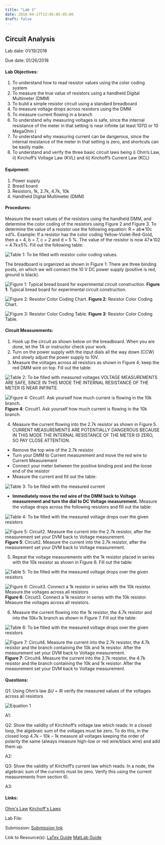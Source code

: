 ```yaml
---
title: "Lab 1"
date: 2018-04-17T13:05:05-05:00
draft: false
---
```


## Circuit Analysis

Lab date: 01/19/2018

Due date: 01/26/2018


#### Lab Objectives:  
1. To understand how to read resistor values using the color coding system
2. To measure the true value of resistors using a handheld Digital Multimeter (DMM)
3. To build a simple resistor circuit using a standard breadboard
4. To measure voltage drops across resistors using the DMM
5. To measure current ﬂowing in a branch
6. To understand why measuring voltages is safe, since the internal resistance of the meter in that setting is near inﬁnite (at least 107Ω or 10 MegaOhm )
7. To understand why measuring current can be dangerous, since the internal resistance of the meter in that setting is zero, and shortcuts can be easily made.
8. To understand and verify the three basic circuit laws being i) Ohm’s Law, ii) Kirchoﬀ’s Voltage Law (KVL) and iii) Kirchoﬀ’s Current Law (KCL)

#### Equipment:  
1. Power supply
2. Bread board
3. Resistors, 1k, 2.7k, 4.7k, 10k
4. Handheld Digital Multimeter (DMM)

#### Procedures:  
Measure the exact values of the resistors using the handheld DMM, and determine the color coding of the resistors using Figure 2 and Figure 3. To determine the value of a resistor use the following equation: R = ab∗10c ±d%. Example: If a resistor has the color coding Yellow-Violet-Red-Gold, then a = 4, b = 7, c = 2 and d = 5 %. The value of the resistor is now 47∗102 = 4.7k±5%. Fill out the following table:

![Table 1: To be filled with resistor color coding values.](http://localhost:1313/labs/lab1folder/Lab1_Table1.PNG)

The breadboard is organized as shown in Figure 1: There are three binding posts, on which we will connect the 10 V DC power supply (positive is red, ground is black).

![Figure 1: Typical bread board for experimental circuit construction.](http://localhost:1313/labs/lab1folder/Lab1_BreadBoard.png)
**Figure 1**: Typical bread board for experimental circuit construction.

![Figure 2: Resistor Color Coding Chart.](http://localhost:1313/labs/lab1folder/Lab1_ResistorColorCoding.png)
**Figure 2**: Resistor Color Coding Chart.

![Figure 3: Resistor Color Coding Table.](http://localhost:1313/labs/lab1folder/Lab1_ResistorColorCodingTable.png)
**Figure 3**: Resistor Color Coding Table.

#### Circuit Measurements:  
1) Hook up the circuit as shown below on the breadboard. When you are done, let the TA or instructor check your work.
2) Turn on the power supply with the input dials all the way down (CCW) and slowly adjust the power supply to 10V.
3) Measure the voltages across all resistors as shown in Figure 4; keep the red DMM wire on top. Fill out the table:

![Table 2: To be filled with measured voltages](http://localhost:1313/labs/lab1folder/Lab1_Table2.PNG)
VOLTAGE MEASUREMENTS ARE SAFE, SINCE IN THIS MODE THE INTERNAL RESISTANCE OF THE METER IS NEAR INFINITE.

![Figure 4: Circuit1. Ask yourself how much current is ﬂowing in the 10k branch.](http://localhost:1313/labs/lab1folder/Lab1_Circuit1.png)
**Figure 4**: Circuit1. Ask yourself how much current is ﬂowing in the 10k branch.

4) Measure the current ﬂowing into the 2.7k resistor as shown in Figure 5. CURRENT MEASUREMENTS ARE POTENTIALLY DANGEROUS BECAUSE IN THIS MODE THE INTERNAL RESISTANCE OF THE METER IS ZERO, SO PAY CLOSE ATTENTION.
* Remove the top wire of the 2.7k resistor
* Turn your DMM to Current measurement and move the red wire to Current Measurement
* Connect your meter between the positive binding post and the loose end of the resistor
* Measure the current and ﬁll out the table:

![Table 3: To be filled with the measured current](http://localhost:1313/labs/lab1folder/Lab1_Table3.PNG)

* **Immediately move the red wire of the DMM back to Voltage measurement and turn the dial to DC Voltage measurement.** Measure the voltage drops across the following resistors and ﬁll out the table:

![Table 4: To be filled with the measured voltage drops over the given resistors](http://localhost:1313/labs/lab1folder/Lab1_Table2.PNG)

![Figure 5: Circuit2. Measure the current into the 2.7k resistor, after the measurement set your DVM back to Voltage measurement.](http://localhost:1313/labs/lab1folder/Lab1_Circuit2.png)
**Figure 5**: Circuit2. Measure the current into the 2.7k resistor, after the measurement set your DVM back to Voltage measurement.

5) Repeat the voltage measurements with the 1k resistor placed in series with the 10k resistor as shown in Figure 6. Fill out the table:

![Table 5: To be filled with the measured voltage drops over the given resistors](http://localhost:1313/labs/lab1folder/Lab1_Table4.PNG)

![Figure 6: Circuit3. Connect a 1k resistor in series with the 10k resistor. Measure the voltages across all resistors](http://localhost:1313/labs/lab1folder/Lab1_Circuit3.png)
**Figure 6**: Circuit3. Connect a 1k resistor in series with the 10k resistor. Measure the voltages across all resistors.

6) Measure the current ﬂowing into the 1k resistor, the 4.7k resistor and into the 10k+1k branch as shown in Figure 7. Fill out the table:

![Table 6: To be filled with the measured voltage drops over the given resistors](http://localhost:1313/labs/lab1folder/Lab1_Table5.PNG)

![Figure 7: Circuit4. Measure the current into the 2.7k resistor, the 4.7k resistor and the branch containing the 10k and 1k resistor. After the measurement set your DVM back to Voltage measurement.](http://localhost:1313/labs/lab1folder/Lab1_Circuit4.png)
**Figure 7**: Circuit4. Measure the current into the 2.7k resistor, the 4.7k resistor and the branch containing the 10k and 1k resistor. After the measurement set your DVM back to Voltage measurement.

#### Questions:  
Q1: Using Ohm’s law ∆U = iR verify the measured values of the voltages across all resistors

![Equation 1](http://localhost:1313/labs/lab1folder/Equation1.PNG)

A1:    

Q2: Show the validity of Kirchhoﬀ’s voltage law which reads: In a closed loop, the algebraic sum of the voltages must be zero. To do this, in the closed loop 4.7k – 10k – 1k measure all voltages keeping the order of polarity the same (always measure high-low or red wire/black wire) and add them up.

A2:    

Q3: Show the validity of Kirchoﬀ’s current law which reads: In a node, the algebraic sum of the currents must be zero. Verify this using the current measurements from section 6).

A3:    

#### Links:  

[Ohm's Law](https://en.wikipedia.org/wiki/Ohm%27s_law)
[Kirchoff's Laws](https://en.wikipedia.org/wiki/Kirchhoff%27s_circuit_laws)


Lab File:

Submission: [Submission link]()

Link to Resource(s): [LaTex Guide]
                     [MatLab Guide]

[LaTex Guide]: http://localhost:1313/resources/latex_guide/
[MatLab Guide]: http://localhost:1313/resources/matlab_guide/

